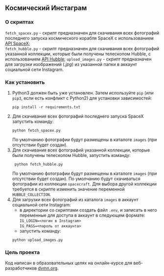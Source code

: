 ## Космический Инстаграм
### О скриптах
`fetch_spacex.py` - скрипт предназначен для скачивания всех фотографий последнего запуска
космического корабля SpaceX с использованием [API SpaceX](https://github.com/r-spacex/SpaceX-API);  
`fetch_hubble.py` - скрипт предназначен для скачивания всех фотографий указанной коллекции,
которые были получены телескопом Hubble, с использованием [API Hubble](http://hubblesite.org/api/documentation);
`upload_images.py` - скрипт предназначен для загрузки изображений (*.jpg*) из указанной папки в аккаунт социальной
сети Instagram.

### Как установить

1. Python3 должен быть уже установлен. 
Затем используйте `pip` (или `pip3`, если есть конфликт с Python2) для установки зависимостей:
    ```console
    pip install -r requirements.txt
    ```
2. Для скачивания всех фотографий последнего запуска SpaceX запустить команду:
    ```console
    python fetch_spacex.py
    ```
   По умолчанию фотографии будут размещены в каталоге `images` (при отсутствии будет создан).
3. Для скачивания всех фотографий указанной коллекции, которые были получены телескопом Hubble, 
    запустить команду:
   ```console
    python fetch_hubble.py
    ```
    По умолчанию фотографии будут размещены в каталоге `images` (при отсутствии будет создан). По умолчанию 
    будут скачиваться фотографии из коллекции `spacecraft`. Для выбора другой коллекции 
    требуется в скрипте изменить значение переменной `HUBBLE_COLLECTION`.
4. Для загрузки всех фотографий из каталога `images` в аккаунт социальной сети Instagram:
    * в директории со скриптами создать файл `.env`, и записать в него переменные для доступа в аккаунт
    в следующем формате:
      `IG_LOGIN=<логин в Instagram>`  
      `IG_PASS=<пароль от аккаунта>`
    * запустить команду:
    ```console
    python upload_images.py
    ```
### Цель проекта

Код написан в образовательных целях на онлайн-курсе для веб-разработчиков [dvmn.org](https://dvmn.org/).